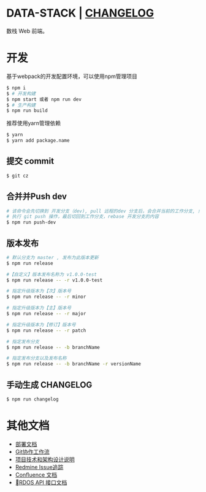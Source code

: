# DATA-STACK | [CHANGELOG](./CHANGELOG.md)

数栈 Web 前端。

# 开发
基于webpack的开发配置环境，可以使用npm管理项目

```bash
$ npm i
$ # 开发构建
$ npm start 或者 npm run dev
$ # 生产构建
$ npm run build
```
推荐使用yarn管理依赖

```bash
$ yarn
$ yarn add package.name
```

## 提交 commit 

```bash
$ git cz
```

## 合并并Push dev

```bash
# 该命令会先切换到 开发分支（dev), pull 远程的dev 分支后，会合并当前的工作分支, 然后
# 执行 git push 操作，最后切回到工作分支，rebase 开发分支的内容
$ npm run push-dev
```

## 版本发布

```bash
# 默认分支为 master , 发布为此版本更新
$ npm run release

#【自定义】版本发布名称为 v1.0.0-test
$ npm run release -- -r v1.0.0-test

# 指定升级版本为【次】版本号
$ npm run release -- -r minor

# 指定升级版本为【主】版本号
$ npm run release -- -r major

# 指定升级版本为【修订】版本号
$ npm run release -- -r patch

# 指定发布分支
$ npm run release -- -b branchName

# 指定发布分支以及发布名称
$ npm run release -- -b branchName -r versionName

```

## 手动生成 CHANGELOG

```bash
$ npm run changelog
```

# 其他文档
- [部署文档](./docs/Deploy.md)
- [Git协作工作流](http://git.dtstack.cn/ziv/data-stack-web/wikis/gitflow)
- [项目技术和架构设计说明
](http://git.dtstack.cn/ziv/data-stack-web/wikis/Development)
- [Redmine Issue追踪](http://redmine.prod.dtstack.cn/projects/dtinsight200)
- [Confluence 文档](http://confluence.dev.dtstack.cn/display/RDOS/RD-OS)
- [RDOS API 接口文档](http://git.dtstack.cn/dtstack/rdos-docs)


